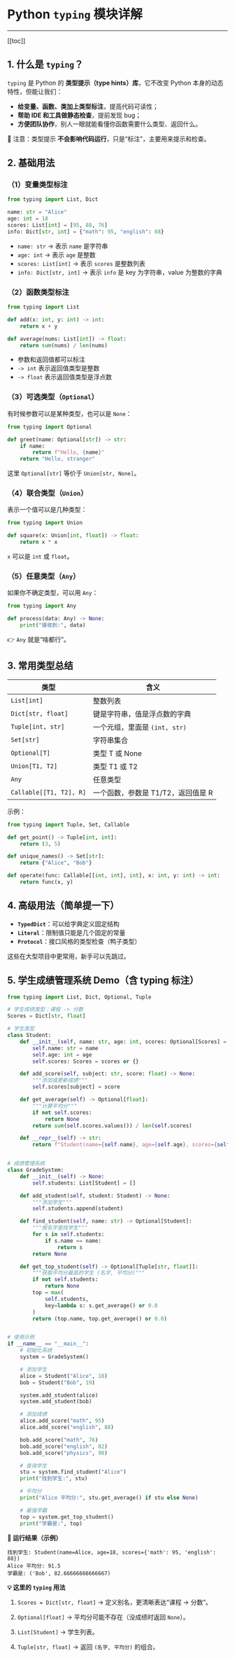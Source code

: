 # Python `typing` 模块详解

---

[[toc]]

## 1. 什么是 `typing`？

`typing` 是 Python 的 **类型提示（type hints）库**，它不改变 Python 本身的动态特性，但能让我们：

- **给变量、函数、类加上类型标注**，提高代码可读性；
- **帮助 IDE 和工具做静态检查**，提前发现 bug；
- **方便团队协作**，别人一眼就能看懂你函数需要什么类型、返回什么。

📌 注意：类型提示 **不会影响代码运行**，只是“标注”，主要用来提示和检查。

## 2. 基础用法

### （1）变量类型标注

```python
from typing import List, Dict

name: str = "Alice"
age: int = 18
scores: List[int] = [95, 88, 76]
info: Dict[str, int] = {"math": 95, "english": 88}
```

- `name: str` → 表示 `name` 是字符串
- `age: int` → 表示 `age` 是整数
- `scores: List[int]` → 表示 `scores` 是整数列表
- `info: Dict[str, int]` → 表示 `info` 是 key 为字符串，value 为整数的字典

### （2）函数类型标注

```python
from typing import List

def add(x: int, y: int) -> int:
    return x + y

def average(nums: List[int]) -> float:
    return sum(nums) / len(nums)
```

- 参数和返回值都可以标注
- `-> int` 表示返回值类型是整数
- `-> float` 表示返回值类型是浮点数

### （3）可选类型（`Optional`）

有时候参数可以是某种类型，也可以是 `None`：

```python
from typing import Optional

def greet(name: Optional[str]) -> str:
    if name:
        return f"Hello, {name}"
    return "Hello, stranger"
```

这里 `Optional[str]` 等价于 `Union[str, None]`。

### （4）联合类型（`Union`）

表示一个值可以是几种类型：

```python
from typing import Union

def square(x: Union[int, float]) -> float:
    return x * x
```

`x` 可以是 `int` 或 `float`。

### （5）任意类型（`Any`）

如果你不确定类型，可以用 `Any`：

```python
from typing import Any

def process(data: Any) -> None:
    print("接收到:", data)
```

👉 `Any` 就是“啥都行”。

## 3. 常用类型总结

| 类型                    | 含义                               |
| ----------------------- | ---------------------------------- |
| `List[int]`             | 整数列表                           |
| `Dict[str, float]`      | 键是字符串，值是浮点数的字典       |
| `Tuple[int, str]`       | 一个元组，里面是 `(int, str)`      |
| `Set[str]`              | 字符串集合                         |
| `Optional[T]`           | 类型 T 或 None                     |
| `Union[T1, T2]`         | 类型 T1 或 T2                      |
| `Any`                   | 任意类型                           |
| `Callable[[T1, T2], R]` | 一个函数，参数是 T1/T2，返回值是 R |

示例：

```python
from typing import Tuple, Set, Callable

def get_point() -> Tuple[int, int]:
    return (3, 5)

def unique_names() -> Set[str]:
    return {"Alice", "Bob"}

def operate(func: Callable[[int, int], int], x: int, y: int) -> int:
    return func(x, y)
```

## 4. 高级用法（简单提一下）

- **`TypedDict`**：可以给字典定义固定结构
- **`Literal`**：限制值只能是几个固定的常量
- **`Protocol`**：接口风格的类型检查（鸭子类型）

这些在大型项目中更常用，新手可以先跳过。

## 5. 学生成绩管理系统 Demo（含 typing 标注）

```python
from typing import List, Dict, Optional, Tuple

# 学生成绩类型：课程 -> 分数
Scores = Dict[str, float]

# 学生类型
class Student:
    def __init__(self, name: str, age: int, scores: Optional[Scores] = None) -> None:
        self.name: str = name
        self.age: int = age
        self.scores: Scores = scores or {}

    def add_score(self, subject: str, score: float) -> None:
        """添加或更新成绩"""
        self.scores[subject] = score

    def get_average(self) -> Optional[float]:
        """计算平均分"""
        if not self.scores:
            return None
        return sum(self.scores.values()) / len(self.scores)

    def __repr__(self) -> str:
        return f"Student(name={self.name}, age={self.age}, scores={self.scores})"


# 成绩管理系统
class GradeSystem:
    def __init__(self) -> None:
        self.students: List[Student] = []

    def add_student(self, student: Student) -> None:
        """添加学生"""
        self.students.append(student)

    def find_student(self, name: str) -> Optional[Student]:
        """按名字查找学生"""
        for s in self.students:
            if s.name == name:
                return s
        return None

    def get_top_student(self) -> Optional[Tuple[str, float]]:
        """获取平均分最高的学生 (名字, 平均分)"""
        if not self.students:
            return None
        top = max(
            self.students,
            key=lambda s: s.get_average() or 0.0
        )
        return (top.name, top.get_average() or 0.0)


# 使用示例
if __name__ == "__main__":
    # 初始化系统
    system = GradeSystem()

    # 添加学生
    alice = Student("Alice", 18)
    bob = Student("Bob", 19)

    system.add_student(alice)
    system.add_student(bob)

    # 添加成绩
    alice.add_score("math", 95)
    alice.add_score("english", 88)

    bob.add_score("math", 76)
    bob.add_score("english", 82)
    bob.add_score("physics", 90)

    # 查询学生
    stu = system.find_student("Alice")
    print("找到学生:", stu)

    # 平均分
    print("Alice 平均分:", stu.get_average() if stu else None)

    # 最强学霸
    top = system.get_top_student()
    print("学霸是:", top)
```

**📝 运行结果（示例）**

```
找到学生: Student(name=Alice, age=18, scores={'math': 95, 'english': 88})
Alice 平均分: 91.5
学霸是: ('Bob', 82.66666666666667)
```

**💡 这里的 `typing` 用法**

1. `Scores = Dict[str, float]` → 定义别名，更清晰表达“课程 -> 分数”。

2. `Optional[float]` → 平均分可能不存在（没成绩时返回 `None`）。

3. `List[Student]` → 学生列表。

4. `Tuple[str, float]` → 返回 `(名字, 平均分)` 的组合。
